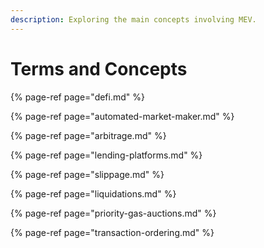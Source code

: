 ```yaml
---
description: Exploring the main concepts involving MEV.
---
```


# Terms and Concepts

{% page-ref page="defi.md" %}

{% page-ref page="automated-market-maker.md" %}

{% page-ref page="arbitrage.md" %}

{% page-ref page="lending-platforms.md" %}

{% page-ref page="slippage.md" %}

{% page-ref page="liquidations.md" %}

{% page-ref page="priority-gas-auctions.md" %}

{% page-ref page="transaction-ordering.md" %}



